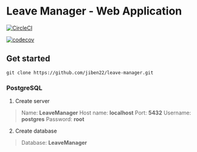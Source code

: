# Leave Manager - Web Application

[![CircleCI](https://circleci.com/gh/jiben22/leave-manager/tree/database.svg?style=svg)](https://circleci.com/gh/jiben22/leave-manager/tree/database)

[![codecov](https://codecov.io/gh/jiben22/leave-manager/branch/database/graph/badge.svg)](https://codecov.io/gh/jiben22/leave-manager/branch/database)

## Get started

`git clone https://github.com/jiben22/leave-manager.git`

### PostgreSQL

1. Create server
> Name: **LeaveManager**
> Host name: **localhost**
> Port: **5432**
> Username: **postgres**
> Password: **root**

2. Create database
> Database: **LeaveManager**